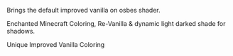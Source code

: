 

Brings the default improved vanilla on osbes shader.

Enchanted Minecraft Coloring, Re-Vanilla & dynamic light darked shade for shadows.

Unique Improved Vanilla Coloring
